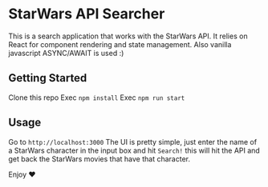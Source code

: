 # StarWars API Searcher

This is a search application that works with the StarWars API. 
It relies on React for component rendering and state management. Also vanilla javascript ASYNC/AWAIT is used :)

## Getting Started
Clone this repo
Exec `npm install`
Exec `npm run start`

## Usage
Go to `http://localhost:3000` 
The UI is pretty simple, just enter the name of a StarWars character in the input box and hit `Search!` this will hit the API and get back the StarWars movies that have that character.


Enjoy :heart:
